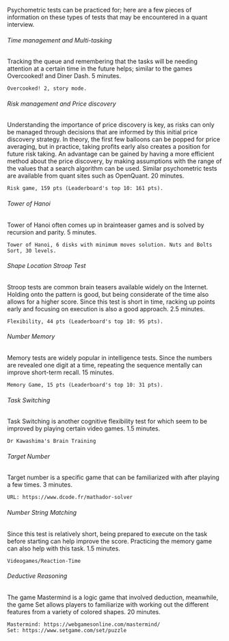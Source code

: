 Psychometric tests can be practiced for; here are a few pieces of information on these types of tests that may be encountered in a quant interview.

<h6>Time management and Multi-tasking</h6>

Tracking the queue and remembering that the tasks will be needing attention at a certain time in the future helps; similar to the games Overcooked! and Diner Dash. 5 minutes.

```
Overcooked! 2, story mode.
```

<h6>Risk management and Price discovery</h6>

Understanding the importance of price discovery is key, as risks can only be managed through decisions that are informed by this initial price discovery strategy. In theory, the first few balloons can be popped for price averaging, but in practice, taking profits early also creates a position for future risk taking. An advantage can be gained by having a more efficient method about the price discovery, by making assumptions with the range of the values that a search algorithm can be used. Similar psychometric tests are available from quant sites such as OpenQuant. 20 minutes.

```
Risk game, 159 pts (Leaderboard's top 10: 161 pts). 
```

<h6>Tower of Hanoi</h6>

Tower of Hanoi often comes up in brainteaser games and is solved by recursion and parity. 5 minutes.

```
Tower of Hanoi, 6 disks with minimum moves solution. Nuts and Bolts Sort, 30 levels.
```

<h6>Shape Location Stroop Test</h6>

Stroop tests are common brain teasers available widely on the Internet. Holding onto the pattern is good, but being considerate of the time also allows for a higher score. Since this test is short in time, racking up points early and focusing on execution is also a good approach. 2.5 minutes.

```
Flexibility, 44 pts (Leaderboard's top 10: 95 pts).
```

<h6>Number Memory</h6>

Memory tests are widely popular in intelligence tests. Since the numbers are revealed one digit at a time, repeating the sequence mentally can improve short-term recall. 15 minutes.

```
Memory Game, 15 pts (Leaderboard's top 10: 31 pts).
```

<h6>Task Switching</h6>

Task Switching is another cognitive flexibility test for which seem to be improved by playing certain video games. 1.5 minutes.

```
Dr Kawashima's Brain Training
```

<h6>Target Number</h6>

Target number is a specific game that can be familiarized with after playing a few times. 3 minutes.

```
URL: https://www.dcode.fr/mathador-solver
```

<h6>Number String Matching</h6>

Since this test is relatively short, being prepared to execute on the task before starting can help improve the score. Practicing the memory game can also help with this task. 1.5 minutes.

```
Videogames/Reaction-Time
```

<h6>Deductive Reasoning</h6>

The game Mastermind is a logic game that involved deduction, meanwhile, the game Set allows players to familiarize with working out the different features from a variety of colored shapes. 20 minutes.

```
Mastermind: https://webgamesonline.com/mastermind/
Set: https://www.setgame.com/set/puzzle
```
